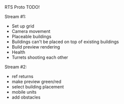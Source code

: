 
RTS Proto TODO!

Stream #1:
- Set up grid
- Camera movement
- Placeable buildings
- Buildings can't be placed on top of existing buildings
- Build preview rendering
- Health
- Turrets shooting each other

Stream #2:
- ref returns
- make preview green/red
- select building placement
- mobile units
- add obstacles